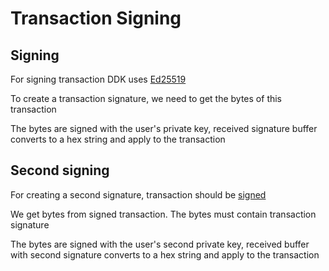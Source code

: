 # Transaction Signing

## Signing

For signing transaction DDK uses [Ed25519](https://en.wikipedia.org/wiki/EdDSA#Ed25519)

To create a transaction signature, we need to get the bytes of this transaction

The bytes are signed with the user's private key, received signature buffer converts to a hex string and apply to the transaction

## Second signing

For creating a second signature, transaction should be [signed](bytes.md#signing)

We get bytes from signed transaction. The bytes must contain transaction signature

The bytes are signed with the user's second private key, received buffer with second signature converts to a hex string and apply to the transaction
